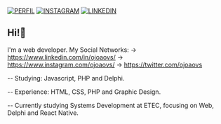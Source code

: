 [![PERFIL](https://img.shields.io/badge/perfil%20-%23323330.svg?&style=for-the-badge&logo=perfil&logoColor=black&color=FF0080)](https://github.com/ojoaovs)
[![INSTAGRAM](https://img.shields.io/badge/Instagram%20-%23323330.svg?&style=for-the-badge&logo=Instagram&logoColor=white&color=D2287A)](https://www.instagram.com/ojoaovs)
[![LINKEDIN](https://img.shields.io/badge/Linkedin%20-%23323330.svg?&style=for-the-badge&logo=Linkedin&logoColor=white&color=0A63BC)](https://www.linkedin.com/in/ojoaovs)

## Hi!👋
I'm a web developer.
My Social Networks:
-> https://www.linkedin.com/in/ojoaovs/
-> https://www.instagram.com/ojoaovs/
-> https://twitter.com/ojoaovs


-- Studying: Javascript, PHP and Delphi.

-- Experience: HTML, CSS, PHP and Graphic Design.

-- Currently studying Systems Development at ETEC, focusing on Web, Delphi and React Native.

